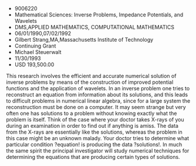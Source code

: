 
* 9006220
* Mathematical Sciences: Inverse Problems, Impedance Potentials, and Wavelets
* DMS,APPLIED MATHEMATICS, COMPUTATIONAL MATHEMATICS
* 06/01/1990,07/02/1992
* Gilbert Strang,MA,Massachusetts Institute of Technology
* Continuing Grant
* Michael Steuerwalt
* 11/30/1993
* USD 193,500.00

This research involves the efficient and accurate numerical solution of inverse
problems by means of the construction of improved potential functions and the
application of wavelets. In an inverse problem one tries to reconstruct an
equation from information about its solutions, and this leads to difficult
problems in numerical linear algebra, since for a large system the
reconstruction must be done on a computer. It may seem strange but very often
one has solutions to a problem without knowing exactly what the problem is
itself. Think of the case where your doctor takes X-rays of you during an
examination in order to find out if anything is amiss. The data from the X-rays
are essentially like the solutions, whereas the problem in this case might be an
unknown malady. Your doctor tries to determine what particular condition
?equation! is producing the data ?solutions!. In much the same spirit the
principal investigator will study numerical techniques for determining the
equations that are producing certain types of solutions.
